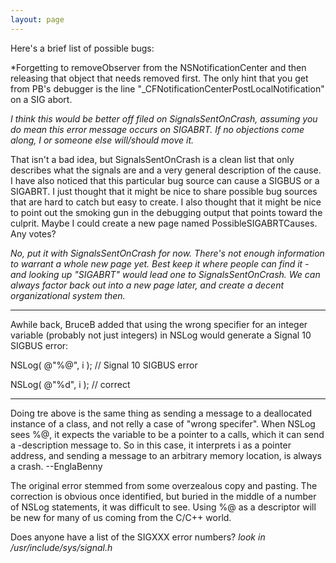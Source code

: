 ```yaml
---
layout: page
---
```


Here's a brief list of possible bugs:


*Forgetting to removeObserver from the NSNotificationCenter and then releasing that object that needs removed first. The only hint that you get from PB's debugger is the line "_CFNotificationCenterPostLocalNotification" on a SIG abort. 


*I think this would be better off filed on SignalsSentOnCrash, assuming you do mean this error message occurs on SIGABRT. If no objections come along, I or someone else will/should move it.*

That isn't a bad idea, but SignalsSentOnCrash is a clean list that only describes what the signals are and a very general description of the cause. I have also noticed that this particular bug source can cause a SIGBUS or a SIGABRT. I just thought that it might be nice to share possible bug sources that are hard to catch but easy to create. I also thought that it might be nice to point out the smoking gun in the debugging output that points toward the culprit. Maybe I could create a new page named PossibleSIGABRTCauses. Any votes?

*No, put it with SignalsSentOnCrash for now. There's not enough information to warrant a whole new page yet. Best keep it where people can find it - and looking up "SIGABRT" would lead one to SignalsSentOnCrash. We can always factor back out into a new page later, and create a decent organizational system then.*

----

Awhile back, BruceB added that using the wrong specifier for an integer variable (probably not just integers) in NSLog would generate a Signal 10 SIGBUS error:

NSLog( @"%@", i );   //  Signal 10 SIGBUS error

NSLog( @"%d", i );    //  correct

----

Doing tre above is the same thing as sending a message to a deallocated instance of a class, and not relly a case of "wrong specifer". When NSLog sees %@, it expects the variable to be a pointer to a calls, which it can send a -description message to. So in this case, it interprets i as a pointer address, and sending a message to an arbitrary memory location, is always a crash. --EnglaBenny

The original error stemmed from some overzealous copy and pasting.  The correction is obvious once identified, but buried
in the middle of a number of NSLog statements, it was difficult to see.  Using %@ as a descriptor will be new for many of us coming from the C/C++ world.

Does anyone have a list of the SIGXXX error numbers?  *look in /usr/include/sys/signal.h*
